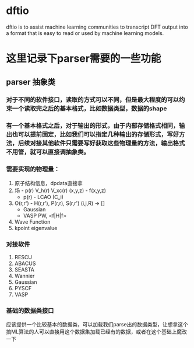 # dftio
dftio is to assist machine learning communities to transcript DFT output into a format that is easy to read or used by machine learning models.


# 这里记录下parser需要的一些功能

## parser 抽象类
### 对于不同的软件接口，读取的方式可以不同，但是最大程度的可以约束一个读取完之后的基本格式，比如数据类型，数据的shape
### 有一个基本格式之后，对于输出的形式，由于内部存储格式相同，输出也可以提前固定，比如我们可以指定几种输出的存储形式，写好方法，后续对接其他软件只需要写好获取这些物理量的方法，输出格式不用管，就可以直接调抽象类。

### 需要实现的物理量：
1. 原子结构信息，dpdata直接拿
2. 场 - p(r) V_h(r) V_xc(r) (x,y,z) - f(x,y,z)
    - p(r) - LCAO (C_i)
3. O(r,r') - H(r,r'), P(r,r), S(r,r') (i,j,R) -> []
    - Gaussian
    - VASP PW, <f|H|f>
4. Wave Function
5. kpoint eigenvalue

### 对接软件
1. RESCU
2. ABACUS
3. SEASTA
4. Wannier
5. Gaussian
6. PYSCF
7. VASP

### 基础的数据类接口
应该提供一个比较基本的数据类，可以加载我们parse出的数据类型，让想拿这个搞ML算法的人可以直接用这个数据集加载已经有的数据，或者在这个基础上魔改一下